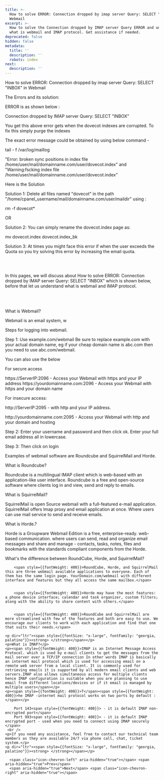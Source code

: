 ```yaml
---
title: >-
  How to solve ERROR: Connection dropped by imap server Query: SELECT "INBOX" in
  Webmail
excerpt: >-
  How to solve the Connection dropped by IMAP server Query ERROR and understand
  what is webmail and IMAP protocol. Get assistance if needed.
deprecated: false
hidden: false
metadata:
  title: ''
  description: ''
  robots: index
next:
  description: ''
---
```


<div itemprop="articleBody">
    <span style={{fontSize: "18pt"}}>How to solve ERROR: Connection dropped by imap server Query: SELECT "INBOX" in Webmail</span>
    <p dir="ltr"><span style={{fontSize: "x-large", fontFamily: "georgia, palatino"}}><strong> </strong></span></p>
    <p><span style={{fontSize: "18pt"}}>The Errors and its solution:</span></p>
    <p>ERROR is as shown below :</p>
    <p>Connection dropped by IMAP server Query: SELECT "INBOX"</p>
    <p dir="ltr"><strong> </strong></p>
    <p>You get this above error gets when the dovecot indexes are corrupted. To fix this simply purge the indexes</p>
    <p dir="ltr"><strong> </strong></p>
    <p>The exact error message could be obtained by using below command -</p>
    <p dir="ltr"><strong> </strong></p>
    <p>tail - f /var/log/maillog</p>
    <p dir="ltr"><strong> </strong></p>
    <p>"Error: broken sync positions in index file /home/user/mail/domainname.com/user/dovecot.index" and "Warning:fscking index file /home/user/mail/domainname.com/user/dovecot.index"</p>
    <p dir="ltr"><strong> </strong></p>
    <p>Here is the Solution</p>
    <p dir="ltr"><strong> </strong></p>
    <p>Solution 1: Delete all files named "dovecot" in the path "/home/cpanel_username/mail/domainname.com/user/maildir" using :</p>
    <p dir="ltr"><strong> </strong></p>
    <p> rm -f dovecot*</p>
    <p dir="ltr"><strong> </strong></p>
    <p>OR</p>
    <p>Solution 2: You can simply rename the dovecot.index page as:</p>
    <p dir="ltr"><strong> </strong></p>
    <p> mv dovecot.index dovecot.index_bk</p>
    <p dir="ltr"><strong> </strong></p>
    <p>Solution 3: At times you might face this error if when the user exceeds the Quota so you try solving this error by increasing the email quota.</p>
    <p><br /><br /></p>
    <p>In this pages, we will discuss about How to solve ERROR: Connection dropped by IMAP server Query: SELECT "INBOX" which is shown below, before that let us understand what is webmail and IMAP protocol.<br /><br /><br /><br /></p>
    <p dir="ltr">What is Webmail?</p>
    <p>Webmail is an email system, w</p>
    <p dir="ltr"><span style={{fontSize: "x-large", fontFamily: "georgia, palatino"}}><strong> </strong></span></p>
    <p>Steps for logging into webmail.</p>
    <p>Step 1:<span style={{fontWeight: 400}}> Use example.com/webmail Be sure to replace example.com with your actual domain name, eg if your cheap domain name is abc.com then you need to use abc.com/webmail.</span></p>
    <p><span style={{fontWeight: 400}}>You can also use the below </span></p>
    <p><span style={{fontWeight: 400}}>For secure access</span></p>
    <p><span style={{fontWeight: 400}}>https://ServerIP:2096 - Access your Webmail with https and your IP address https://yourdomainname.com:2096 - Access your Webmail with https and your domain name </span></p>
    <p><span style={{fontWeight: 400}}>For insecure access:</span></p>
    <p><span style={{fontWeight: 400}}>http://ServerIP:2095 - with http and your IP address.</span></p>
    <p><span style={{fontWeight: 400}}>http://yourdomainname.com:2095 - Access your Webmail with http and your domain and hosting</span></p>
    <p dir="ltr"><span style={{fontSize: "x-large", fontFamily: "georgia, palatino"}}><strong> </strong></span></p>
    <p>Step 2:<span style={{fontWeight: 400}}> Enter your username and password and then click ok. Enter your full email address all in lowercase.</span></p>
    <p>Step 3:<span style={{fontWeight: 400}}> Then click on login </span></p>
    <p dir="ltr"><span style={{fontSize: "x-large", fontFamily: "georgia, palatino"}}><strong> </strong></span></p>
    <p>Examples of webmail software are Roundcube and SquirrelMail and Horde.</p>
    <p>What is Roundcube?</p>
    <p><span style={{fontWeight: 400}}>Roundcube is a</span> multilingual IMAP client which is web-based<span style={{fontWeight: 400}}> with an application-like user interface. Roundcube is a free and open-source software where clients log in and view, send and reply to emails.</span></p>
    <p dir="ltr"><span style={{fontSize: "x-large", fontFamily: "georgia, palatino"}}><strong> </strong></span></p>
    <p>What is SquirrelMail?</p>
    <p><span style={{fontWeight: 400}}>SquirrelMail is open Source webmail with a </span>full-featured e-mail application<span style={{fontWeight: 400}}>. SquirrelMail offers Imap proxy and email application at once. Where users can use mail service to send and receive emails.</span></p>
    <p dir="ltr"><span style={{fontSize: "x-large", fontFamily: "georgia, palatino"}}><strong> </strong></span></p>
    <p>What is Horde.?</p>
    <p><span style={{fontWeight: 400}}>Horde is a Groupware Webmail Edition is a free, enterprise-ready. web-based communication. where users can send, </span>read and organize email messages<span style={{fontWeight: 400}}> and share and manage - contacts, tasks, notes, files and bookmarks with the standards compliant components from the Horde.</span></p>
    <p dir="ltr"><span style={{fontSize: "x-large", fontFamily: "georgia, palatino"}}><strong> </strong></span></p>
    <p>What's the difference between RoundCube, Horde, and SquirrelMail?</p>
    
        <span style={{fontWeight: 400}}>RoundCube, Horde, and SquirrelMail this are three webmail available applications to everyone. Each of them has the same login page. YourDomain.com/webmail with different interface and features but they all access the same mailbox.</span>
    
    
        <span style={{fontWeight: 400}}>Horde may have the most features: a phone device interface; calendar and task organizer, custom filters; along with the ability to share content with others.</span>
    
    
        <span style={{fontWeight: 400}}>RoundCube and SquirrelMail are more streamlined with few of the features and both are easy to use. We encourage our clients to work with each application and find that one that suits their needs.</span>
    
    <p dir="ltr"><span style={{fontSize: "x-large", fontFamily: "georgia, palatino"}}><strong> </strong></span></p>
    <p>What is IMAP?</p>
    <p><span style={{fontWeight: 400}}>IMAP is an Internet Message Access Protocol. which is used by e-mail clients to get the messages from the mail server over a TCP/IP connection In other words IMAP is basically an internet mail protocol which is used for accessing email on a remote web server from a local client. It is commonly used for retrieving emails it is supported by all modern email clients and web servers.IMAP also allows simultaneous access for multiple clients hence IMAP configuration is suitable when you are planning to use email from different locations/devices or if it email is managed by multiple users</span></p>
    <p><span style={{fontWeight: 400}}>T</span><span style={{fontWeight: 400}}>he IMAP -internet mail protocol works on two ports by default :</span></p>
    
        Port 143<span style={{fontWeight: 400}}> - it is default IMAP non-encrypted port</span>
        Port 993<span style={{fontWeight: 400}}> - it is default IMAP encrypted port - used when you need to connect using IMAP securely </span>
     <br />
    <p>If you need any assistance, feel free to contact our technical team members as they are available 24/7 via phone call, chat, ticket system.</p>
    <p dir="ltr"><span style={{fontSize: "x-large", fontFamily: "georgia, palatino"}}><strong> </strong></span></p>
</div>

      <span class="icon-chevron-left" aria-hidden="true"></span> <span aria-hidden="true">Prev</span>  
      <span aria-hidden="true">Next</span> <span class="icon-chevron-right" aria-hidden="true"></span>